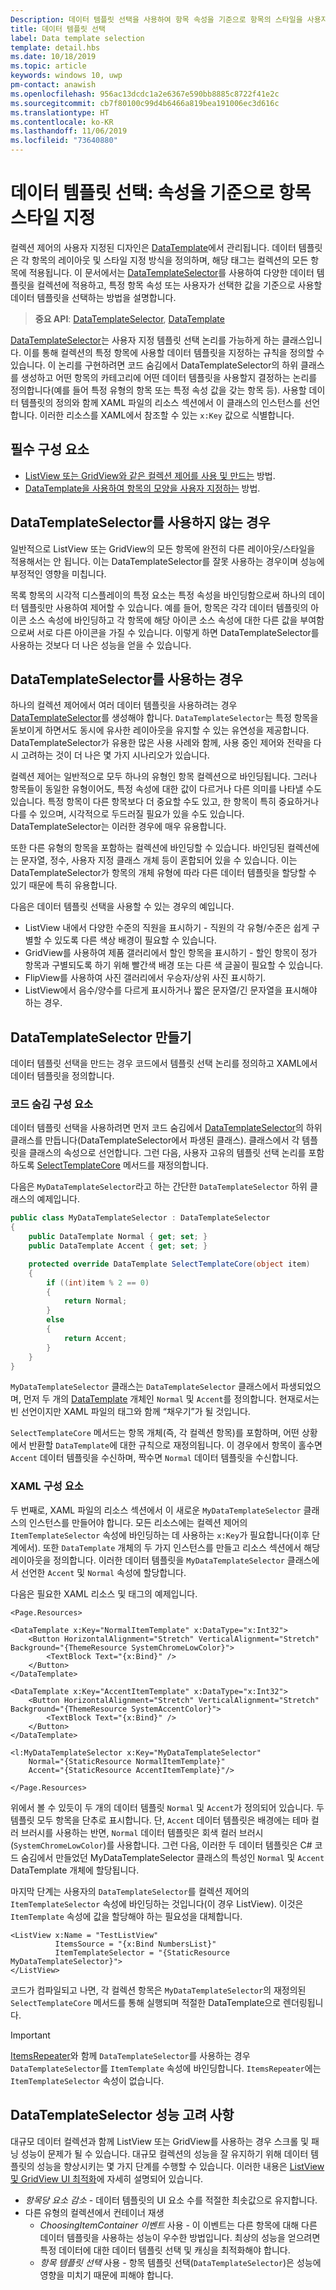 ```yaml
---
Description: 데이터 템플릿 선택을 사용하여 항목 속성을 기준으로 항목의 스타일을 사용자 지정합니다.
title: 데이터 템플릿 선택
label: Data template selection
template: detail.hbs
ms.date: 10/18/2019
ms.topic: article
keywords: windows 10, uwp
pm-contact: anawish
ms.openlocfilehash: 956ac13dcdc1a2e6367e590bb8885c8722f41e2c
ms.sourcegitcommit: cb7f80100c99d4b6466a819bea191006ec3d616c
ms.translationtype: HT
ms.contentlocale: ko-KR
ms.lasthandoff: 11/06/2019
ms.locfileid: "73640880"
---
```

# <a name="data-template-selection-styling-items-based-on-their-properties"></a>데이터 템플릿 선택: 속성을 기준으로 항목 스타일 지정

컬렉션 제어의 사용자 지정된 디자인은 [DataTemplate](/uwp/api/windows.ui.xaml.datatemplate)에서 관리됩니다. 데이터 템플릿은 각 항목의 레이아웃 및 스타일 지정 방식을 정의하며, 해당 태그는 컬렉션의 모든 항목에 적용됩니다. 이 문서에서는 [DataTemplateSelector](/uwp/api/windows.ui.xaml.controls.datatemplateselector)를 사용하여 다양한 데이터 템플릿을 컬렉션에 적용하고, 특정 항목 속성 또는 사용자가 선택한 값을 기준으로 사용할 데이터 템플릿을 선택하는 방법을 설명합니다.

> **중요 API**: [DataTemplateSelector](/uwp/api/windows.ui.xaml.controls.datatemplateselector), [DataTemplate](/uwp/api/windows.ui.xaml.datatemplate)

[DataTemplateSelector](/uwp/api/windows.ui.xaml.controls.datatemplateselector)는 사용자 지정 템플릿 선택 논리를 가능하게 하는 클래스입니다. 이를 통해 컬렉션의 특정 항목에 사용할 데이터 템플릿을 지정하는 규칙을 정의할 수 있습니다. 이 논리를 구현하려면 코드 숨김에서 DataTemplateSelector의 하위 클래스를 생성하고 어떤 항목의 카테고리에 어떤 데이터 템플릿을 사용할지 결정하는 논리를 정의합니다(예를 들어 특정 유형의 항목 또는 특정 속성 값을 갖는 항목 등). 사용할 데이터 템플릿의 정의와 함께 XAML 파일의 리소스 섹션에서 이 클래스의 인스턴스를 선언합니다. 이러한 리소스를 XAML에서 참조할 수 있는 `x:Key` 값으로 식별합니다.

## <a name="prerequisites"></a>필수 구성 요소

- [ListView 또는 GridView와 같은 컬렉션 제어를 사용 및 만드는](listview-and-gridview.md) 방법.
- [DataTemplate을 사용하여 항목의 모양을 사용자 지정하는](item-containers-templates.md#data-template) 방법.

## <a name="when-not-to-use-a-datatemplateselector"></a>DataTemplateSelector를 사용하지 않는 경우

일반적으로 ListView 또는 GridView의 모든 항목에 완전히 다른 레이아웃/스타일을 적용해서는 안 됩니다. 이는 DataTemplateSelector를 잘못 사용하는 경우이며 성능에 부정적인 영향을 미칩니다.

목록 항목의 시각적 디스플레이의 특정 요소는 특정 속성을 바인딩함으로써 하나의 데이터 템플릿만 사용하여 제어할 수 있습니다. 예를 들어, 항목은 각각 데이터 템플릿의 아이콘 소스 속성에 바인딩하고 각 항목에 해당 아이콘 소스 속성에 대한 다른 값을 부여함으로써 서로 다른 아이콘을 가질 수 있습니다. 이렇게 하면 DataTemplateSelector를 사용하는 것보다 더 나은 성능을 얻을 수 있습니다.

## <a name="when-to-use-a-datatemplateselector"></a>DataTemplateSelector를 사용하는 경우

하나의 컬렉션 제어에서 여러 데이터 템플릿을 사용하려는 경우 [DataTemplateSelector](/uwp/api/windows.ui.xaml.controls.datatemplateselector)를 생성해야 합니다. `DataTemplateSelector`는 특정 항목을 돋보이게 하면서도 동시에 유사한 레이아웃을 유지할 수 있는 유연성을 제공합니다. DataTemplateSelector가 유용한 많은 사용 사례와 함께, 사용 중인 제어와 전략을 다시 고려하는 것이 더 나은 몇 가지 시나리오가 있습니다.

컬렉션 제어는 일반적으로 모두 하나의 유형인 항목 컬렉션으로 바인딩됩니다. 그러나 항목들이 동일한 유형이어도, 특정 속성에 대한 값이 다르거나 다른 의미를 나타낼 수도 있습니다. 특정 항목이 다른 항목보다 더 중요할 수도 있고, 한 항목이 특히 중요하거나 다를 수 있으며, 시각적으로 두드러질 필요가 있을 수도 있습니다. DataTemplateSelector는 이러한 경우에 매우 유용합니다.

또한 다른 유형의 항목을 포함하는 컬렉션에 바인딩할 수 있습니다. 바인딩된 컬렉션에는 문자열, 정수, 사용자 지정 클래스 개체 등이 혼합되어 있을 수 있습니다. 이는 DataTemplateSelector가 항목의 개체 유형에 따라 다른 데이터 템플릿을 할당할 수 있기 때문에 특히 유용합니다.

다음은 데이터 템플릿 선택을 사용할 수 있는 경우의 예입니다.

- ListView 내에서 다양한 수준의 직원을 표시하기 - 직원의 각 유형/수준은 쉽게 구별할 수 있도록 다른 색상 배경이 필요할 수 있습니다.
- GridView를 사용하여 제품 갤러리에서 할인 항목을 표시하기 - 할인 항목이 정가 항목과 구별되도록 하기 위해 빨간색 배경 또는 다른 색 글꼴이 필요할 수 있습니다.
- FlipView를 사용하여 사진 갤러리에서 우승자/상위 사진 표시하기.
- ListView에서 음수/양수를 다르게 표시하거나 짧은 문자열/긴 문자열을 표시해야 하는 경우.

## <a name="create-a-datatemplateselector"></a>DataTemplateSelector 만들기

데이터 템플릿 선택을 만드는 경우 코드에서 템플릿 선택 논리를 정의하고 XAML에서 데이터 템플릿을 정의합니다.

### <a name="code-behind-component"></a>코드 숨김 구성 요소

데이터 템플릿 선택을 사용하려면 먼저 코드 숨김에서 [DataTemplateSelector](/uwp/api/windows.ui.xaml.controls.datatemplateselector)의 하위 클래스를 만듭니다(DataTemplateSelector에서 파생된 클래스). 클래스에서 각 템플릿을 클래스의 속성으로 선언합니다. 그런 다음, 사용자 고유의 템플릿 선택 논리를 포함하도록 [SelectTemplateCore](/uwp/api/windows.ui.xaml.controls.datatemplateselector.selecttemplatecore) 메서드를 재정의합니다.

다음은 `MyDataTemplateSelector`라고 하는 간단한 `DataTemplateSelector` 하위 클래스의 예제입니다.

```csharp
public class MyDataTemplateSelector : DataTemplateSelector
{
    public DataTemplate Normal { get; set; }
    public DataTemplate Accent { get; set; }

    protected override DataTemplate SelectTemplateCore(object item)
    {
        if ((int)item % 2 == 0)
        {
            return Normal;
        }
        else
        {
            return Accent;
        }
    }
}
```

`MyDataTemplateSelector` 클래스는 `DataTemplateSelector` 클래스에서 파생되었으며, 먼저 두 개의 [DataTemplate](/uwp/api/windows.ui.xaml.datatemplate) 개체인 `Normal` 및 `Accent`를 정의합니다. 현재로서는 빈 선언이지만 XAML 파일의 태그와 함께 “채우기”가 될 것입니다.

`SelectTemplateCore` 메서드는 항목 개체(즉, 각 컬렉션 항목)를 포함하며, 어떤 상황에서 반환할 `DataTemplate`에 대한 규칙으로 재정의됩니다. 이 경우에서 항목이 홀수면 `Accent` 데이터 템플릿을 수신하며, 짝수면 `Normal` 데이터 템플릿을 수신합니다.

### <a name="xaml-component"></a>XAML 구성 요소

두 번째로, XAML 파일의 리소스 섹션에서 이 새로운 `MyDataTemplateSelector` 클래스의 인스턴스를 만들어야 합니다. 모든 리소스에는 컬렉션 제어의 `ItemTemplateSelector` 속성에 바인딩하는 데 사용하는 `x:Key`가 필요합니다(이후 단계에서). 또한 `DataTemplate` 개체의 두 가지 인스턴스를 만들고 리소스 섹션에서 해당 레이아웃을 정의합니다. 이러한 데이터 템플릿을 `MyDataTemplateSelector` 클래스에서 선언한 `Accent` 및 `Normal` 속성에 할당합니다.

다음은 필요한 XAML 리소스 및 태그의 예제입니다.

```xaml
<Page.Resources>

<DataTemplate x:Key="NormalItemTemplate" x:DataType="x:Int32">
    <Button HorizontalAlignment="Stretch" VerticalAlignment="Stretch" Background="{ThemeResource SystemChromeLowColor}">
        <TextBlock Text="{x:Bind}" />
    </Button>
</DataTemplate>

<DataTemplate x:Key="AccentItemTemplate" x:DataType="x:Int32">
    <Button HorizontalAlignment="Stretch" VerticalAlignment="Stretch" Background="{ThemeResource SystemAccentColor}">
        <TextBlock Text="{x:Bind}" />
    </Button>
</DataTemplate>

<l:MyDataTemplateSelector x:Key="MyDataTemplateSelector"
    Normal="{StaticResource NormalItemTemplate}"
    Accent="{StaticResource AccentItemTemplate}"/>

</Page.Resources>
```

위에서 볼 수 있듯이 두 개의 데이터 템플릿 `Normal` 및 `Accent`가 정의되어 있습니다. 두 템플릿 모두 항목을 단추로 표시합니다. 단, `Accent` 데이터 템플릿은 배경에는 테마 컬러 브러시를 사용하는 반면, `Normal` 데이터 템플릿은 회색 컬러 브러시(`SystemChromeLowColor`)를 사용합니다. 그런 다음, 이러한 두 데이터 템플릿은 C# 코드 숨김에서 만들었던 MyDataTemplateSelector 클래스의 특성인 `Normal` 및 `Accent` DataTemplate 개체에 할당됩니다.

마지막 단계는 사용자의 `DataTemplateSelector`를 컬렉션 제어의 `ItemTemplateSelector` 속성에 바인딩하는 것입니다(이 경우 ListView). 이것은 `ItemTemplate` 속성에 값을 할당해야 하는 필요성을 대체합니다. 

```xaml
<ListView x:Name = "TestListView"
          ItemsSource = "{x:Bind NumbersList}"
          ItemTemplateSelector = "{StaticResource MyDataTemplateSelector}">
</ListView>
```

코드가 컴파일되고 나면, 각 컬렉션 항목은 `MyDataTemplateSelector`의 재정의된 `SelectTemplateCore` 메서드를 통해 실행되며 적절한 DataTemplate으로 렌더링됩니다.

> [!IMPORTANT]
> [ItemsRepeater](/uwp/api/microsoft.ui.xaml.controls.itemsrepeater?view=winui-2.2)와 함께 `DataTemplateSelector`를 사용하는 경우 `DataTemplateSelector`를 `ItemTemplate` 속성에 바인딩합니다. `ItemsRepeater`에는 `ItemTemplateSelector` 속성이 없습니다.

## <a name="datatemplateselector-performance-considerations"></a>DataTemplateSelector 성능 고려 사항

대규모 데이터 컬렉션과 함께 ListView 또는 GridView를 사용하는 경우 스크롤 및 패닝 성능이 문제가 될 수 있습니다. 대규모 컬렉션의 성능을 잘 유지하기 위해 데이터 템플릿의 성능을 향상시키는 몇 가지 단계를 수행할 수 있습니다. 이러한 내용은 [ListView 및 GridView UI 최적화](/windows/uwp/debug-test-perf/optimize-gridview-and-listview)에 자세히 설명되어 있습니다.

- _항목당 요소 감소_ - 데이터 템플릿의 UI 요소 수를 적절한 최솟값으로 유지합니다.
- 다른 유형의 컬렉션에서 컨테이너 재생
  - _ChoosingItemContainer 이벤트_ 사용 - 이 이벤트는 다른 항목에 대해 다른 데이터 템플릿을 사용하는 성능이 우수한 방법입니다. 최상의 성능을 얻으려면 특정 데이터에 대한 데이터 템플릿 선택 및 캐싱을 최적화해야 합니다.
  - _항목 템플릿 선택_ 사용 - 항목 템플릿 선택(`DataTemplateSelector`)은 성능에 영향을 미치기 때문에 피해야 합니다.
